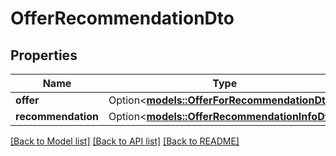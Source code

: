 # OfferRecommendationDto

## Properties

Name | Type | Description | Notes
------------ | ------------- | ------------- | -------------
**offer** | Option<[**models::OfferForRecommendationDto**](OfferForRecommendationDTO.md)> |  | [optional]
**recommendation** | Option<[**models::OfferRecommendationInfoDto**](OfferRecommendationInfoDTO.md)> |  | [optional]

[[Back to Model list]](../README.md#documentation-for-models) [[Back to API list]](../README.md#documentation-for-api-endpoints) [[Back to README]](../README.md)


